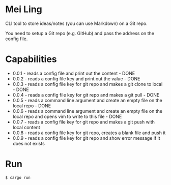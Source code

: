 # Mei Ling

CLI tool to store ideas/notes (you can use Markdown) on a Git repo.

You need to setup a Git repo (e.g. GitHub) and pass the address on the config file.

# Capabilities
  - 0.0.1 - reads a config file and print out the content - DONE
  - 0.0.2 - reads a config file key and print out the value - DONE
  - 0.0.3 - reads a config file key for git repo and makes a git clone to local - DONE
  - 0.0.4 - reads a config file key for git repo and makes a git pull - DONE
  - 0.0.5 - reads a command line argument and create an empty file on the local repo - DONE
  - 0.0.6 - reads a command line argument and create an empty file on the local repo and opens vim to write to this file - DONE
  - 0.0.7 - reads a config file key for git repo and makes a git push with local content
  - 0.0.8 - reads a config file key for git repo, creates a blank file and push it
  - 0.0.9 - reads a config file key for git repo and show error message if it does not exists
# Run
```sh
$ cargo run
```